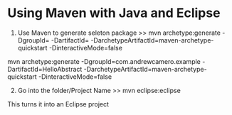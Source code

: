 Using Maven with Java and Eclipse
===================

1. Use Maven to generate seleton package >> mvn archetype:generate -DgroupId=<package name> -DartifactId=<Project Name> -DarchetypeArtifactId=maven-archetype-quickstart -DinteractiveMode=false 

mvn archetype:generate -DgroupId=com.andrewcamero.example -DartifactId=HelloAbstract -DarchetypeArtifactId=maven-archetype-quickstart -DinteractiveMode=false 

2. Go into the folder/Project Name >> mvn eclipse:eclipse

This turns it into an Eclipse project

